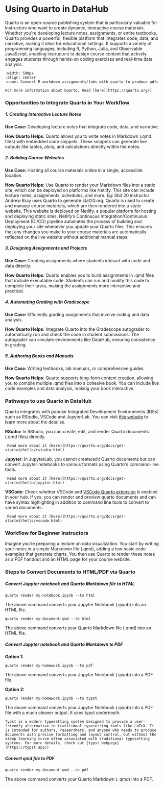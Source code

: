 # Using Quarto in DataHub

Quarto is an open-source publishing system that is particularly valuable for instructors who want to create dynamic, interactive course materials. Whether you're developing lecture notes, assignments, or entire textbooks, Quarto provides a powerful, flexible platform that integrates code, data, and narrative, making it ideal for educational settings. It supports a variety of programming languages, including R, Python, Julia, and Observable JavaScript, enabling instructors to design course content that actively engages students through hands-on coding exercises and real-time data analysis.

```{figure} ../images/Quarto.gif
:width: 500px
:align: center
:name: Convert R markdown assignments/labs with quarto to produce pdfs
```

```{note}
For more information about Quarto, Read [here](https://quarto.org/)
```

### Opportunities to Integrate Quarto in Your Workflow

##### 1. Creating Interactive Lecture Notes

**Use Case:** Developing lecture notes that integrate code, data, and narrative.

**How Quarto Helps:** Quarto allows you to write notes in Markdown (.qmd files) with embedded code snippets. These snippets can generate live outputs like tables, plots, and calculations directly within the notes.

##### 2. Building Course Websites

**Use Case:** Hosting all course materials online in a single, accessible location.

**How Quarto Helps:** Use Quarto to render your Markdown files into a static site, which can be deployed on platforms like Netlify. This site can include lecture notes, assignments, schedules, and more.
Eg: Stat 20 instructor Andrew Bray uses Quarto to generate stat20.org. Quarto is used to create and manage course materials, which are then rendered into a static website. This website is deployed on Netlify, a popular platform for hosting and deploying static sites. Netlify’s Continuous Integration/Continuous Deployment (CI/CD) pipeline automates the process of building and deploying your site whenever you update your Quarto files. This ensures that any changes you make to your course materials are automatically reflected on the live website without additional manual steps.

##### 3. Designing Assignments and Projects

**Use Case:** Creating assignments where students interact with code and data directly.

**How Quarto Helps:** Quarto enables you to build assignments in .qmd files that include executable code. Students can run and modify this code to complete their tasks, making the assignments more interactive and practical.

##### 4. Automating Grading with Gradescope

**Use Case:** Efficiently grading assignments that involve coding and data analysis.

**How Quarto Helps:** Integrate Quarto into the Gradescope autograder to automatically run and check the code in student submissions. The autograder can simulate environments like DataHub, ensuring consistency in grading.

##### 5. Authoring Books and Manuals

**Use Case:** Writing textbooks, lab manuals, or comprehensive guides.

**How Quarto Helps:** Quarto supports long-form content creation, allowing you to compile multiple .qmd files into a cohesive book. You can include live code examples and data analysis, making your book interactive.

### Pathways to use Quarto in DataHub

Quarto integrates with popular Integrated Development Environments (IDEs) such as RStudio, VSCode and JupyterLab. You can visit [this website](https://quarto.org/docs/get-started/) to learn more about the detailss.

**RSudio:** In RStudio, you can create, edit, and render Quarto documents (.qmd files) directly.

```{note}
 Read more about it [here](https://quarto.org/docs/get-started/hello/rstudio.html)
```

**Jupyter:** In JupyterLab, you cannot create/edit Quarto documents but can convert Jupyter notebooks to various formats using Quarto's command-line tools.

```{note}
 Read more about it [here](https://quarto.org/docs/get-started/hello/jupyter.html)
```

**VSCode:** Check whether VSCode and [VSCode Quarto extension](https://marketplace.visualstudio.com/items?itemName=quarto.quarto) is enabled in your hub. If yes, you can render and preview quarto documents and can have syntax highlighting in addition to command line tools to convert to varied documents. 

```{note}
 Read more about it [here](https://quarto.org/docs/get-started/hello/vscode.html)
```

### Workflow for Beginner Instructors

Imagine you’re preparing a lecture on data visualization. You start by writing your notes in a simple Markdown file (.qmd), adding a few basic code examples that generate charts. You then use Quarto to render these notes as a PDF handout and an HTML page for your course website. 

### Steps to Convert Documents to HTML/PDF via Quarto

##### Convert Jupyter notebook and Quarto Markdown file to HTML

```{code}
quarto render my-notebook.ipynb --to html
```

The above command converts your Jupyter Notebook (.ipynb) into an HTML file.

```{code}
quarto render my-document.qmd --to html
```
The above command converts your Quarto Markdown file (.qmd) into an HTML file.

##### Convert Jupyter notebook and Quarto Markdown to PDF

**Option 1:**

```{code}
quarto render my-homework.ipynb --to pdf
```
The above command converts your Jupyter Notebook (.ipynb) into a PDF file.

**Option 2:**

```{code}
quarto render my-homework.ipynb --to typst
```

The above command converts your Jupyter Notebook (.ipynb) into a PDF file with a much cleaner output. It uses typst underneath.

```{note}
Typst is a modern typesetting system designed to provide a user-friendly alternative to traditional typesetting tools like LaTeX. It is intended for authors, researchers, and anyone who needs to produce documents with precise formatting and layout control, but without the steep learning curve often associated with traditional typesetting systems. For more details, check out [typst webpage](https://typst.app/)
```

##### Convert qmd file to PDF

```{code}
quarto render my-document.qmd --to pdf
```

The above command converts your Quarto Markdown (. qmd) into a PDF.
